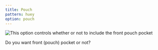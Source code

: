 ```yaml
---
title: Pouch
pattern: huey
option: pouch
---
```


![This option controls whether or not to include the front pouch pocket](/img/patterns/huey/options/pouch.png)

Do you want front (pouch) pocket or not?